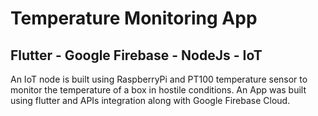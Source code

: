 # Temperature Monitoring App
## Flutter - Google Firebase - NodeJs - IoT

An IoT node is built using RaspberryPi and PT100 temperature sensor to monitor the temperature of a box in hostile conditions. An App was built using flutter and APIs integration along with Google Firebase Cloud.
